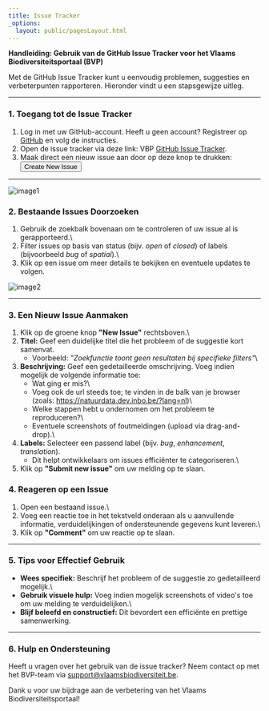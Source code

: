 ```yaml
---
title: Issue Tracker
_options:
  layout: public/pagesLayout.html
---
```


**Handleiding: Gebruik van de GitHub Issue Tracker voor het Vlaams Biodiversiteitsportaal (BVP)**

Met de GitHub Issue Tracker kunt u eenvoudig problemen, suggesties en verbeterpunten rapporteren. Hieronder vindt u een stapsgewijze uitleg.

------------------------------------------------------------------------

### 1\. Toegang tot de Issue Tracker

1. Log in met uw GitHub-account. Heeft u geen account? Registreer op [GitHub](https://github.com/) en volg de instructies.
2. Open de issue tracker via deze link: VBP [GitHub Issue Tracker](https://github.com/inbo/vlaams-biodiversiteitsportaal/issues).  
3. Maak direct een nieuw issue aan door op deze knop te drukken:  
<button type="button" class="btn btn-success" onclick="window.location.href='https://github.com/inbo/vlaams-biodiversiteitsportaal/issues/new'">Create New Issue</button>




------------------------------------------------------------------------

![image1](/images/Afbeelding3.png)

### 2. Bestaande Issues Doorzoeken

1.  Gebruik de zoekbalk bovenaan om te controleren of uw issue al is gerapporteerd.\
2.  Filter issues op basis van status (bijv. *open* of *closed*) of labels (bijvoorbeeld *bug* of *spatial*).\
3.  Klik op een issue om meer details te bekijken en eventuele updates te volgen.

![image2](/images/afbeelding16.png)

------------------------------------------------------------------------

### 3. Een Nieuw Issue Aanmaken

1.  Klik op de groene knop **"New Issue"** rechtsboven.\
2.  **Titel:** Geef een duidelijke titel die het probleem of de suggestie kort samenvat.
    -   Voorbeeld: *"Zoekfunctie toont geen resultaten bij specifieke filters"*\
3.  **Beschrijving:** Geef een gedetailleerde omschrijving. Voeg indien mogelijk de volgende informatie toe:
    -   Wat ging er mis?\
    -   Voeg ook de url steeds toe; te vinden in de balk van je browser (zoals: <https://natuurdata.dev.inbo.be/?lang=nl>)\
    -   Welke stappen hebt u ondernomen om het probleem te reproduceren?\
    -   Eventuele screenshots of foutmeldingen (upload via drag-and-drop).\
4.  **Labels:** Selecteer een passend label (bijv. *bug*, *enhancement*, *translation*).
    -   Dit helpt ontwikkelaars om issues efficiënter te categoriseren.\
5.  Klik op **"Submit new issue"** om uw melding op te slaan.

### 4. Reageren op een Issue

1.  Open een bestaand issue.\
2.  Voeg een reactie toe in het tekstveld onderaan als u aanvullende informatie, verduidelijkingen of ondersteunende gegevens kunt leveren.\
3.  Klik op **"Comment"** om uw reactie op te slaan.

------------------------------------------------------------------------

### 5. Tips voor Effectief Gebruik

-   **Wees specifiek:** Beschrijf het probleem of de suggestie zo gedetailleerd mogelijk.\
-   **Gebruik visuele hulp:** Voeg indien mogelijk screenshots of video's toe om uw melding te verduidelijken.\
-   **Blijf beleefd en constructief:** Dit bevordert een efficiënte en prettige samenwerking.

------------------------------------------------------------------------

### 6. Hulp en Ondersteuning

Heeft u vragen over het gebruik van de issue tracker? Neem contact op met het BVP-team via [support\@vlaamsbiodiversiteit.be](mailto:support.natuurdata@inbo.be).

Dank u voor uw bijdrage aan de verbetering van het Vlaams Biodiversiteitsportaal!

